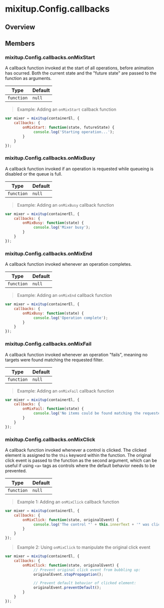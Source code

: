 # mixitup.Config.callbacks

## Overview




## Members

### <a id="mixitup.Config.callbacks#onMixStart">mixitup.Config.callbacks.onMixStart</a>




A callback function invoked at the start of all operations, before animation
has ocurred. Both the current state and the "future state" are passed to the
function as arguments.


|Type | Default
|---  | ---
|`function`| `null`

> Example: Adding an `onMixStart` callback function

```js
var mixer = mixitup(containerEl, {
    callbacks: {
        onMixStart: function(state, futureState) {
             console.log('Starting operation...');
        }
    }
});
```

### <a id="mixitup.Config.callbacks#onMixBusy">mixitup.Config.callbacks.onMixBusy</a>




A callback function invoked if an operation is requested while queueing is disabled
or the queue is full.


|Type | Default
|---  | ---
|`function`| `null`

> Example: Adding an `onMixBusy` callback function

```js
var mixer = mixitup(containerEl, {
    callbacks: {
        onMixBusy: function(state) {
             console.log('Mixer busy');
        }
    }
});
```

### <a id="mixitup.Config.callbacks#onMixEnd">mixitup.Config.callbacks.onMixEnd</a>




A callback function invoked whenever an operation completes.


|Type | Default
|---  | ---
|`function`| `null`

> Example: Adding an `onMixEnd` callback function

```js
var mixer = mixitup(containerEl, {
    callbacks: {
        onMixBusy: function(state) {
             console.log('Operation complete');
        }
    }
});
```

### <a id="mixitup.Config.callbacks#onMixFail">mixitup.Config.callbacks.onMixFail</a>




A callback function invoked whenever an operation "fails", meaning no targets
were found matching the requested filter.


|Type | Default
|---  | ---
|`function`| `null`

> Example: Adding an `onMixFail` callback function

```js
var mixer = mixitup(containerEl, {
    callbacks: {
        onMixFail: function(state) {
             console.log('No items could be found matching the requested filter');
        }
    }
});
```

### <a id="mixitup.Config.callbacks#onMixClick">mixitup.Config.callbacks.onMixClick</a>




A callback function invoked whenever a control is clicked. The clicked element is
assigned to the `this` keyword within the function. The original click event is
passed to the function as the second argument, which can be useful if using `<a>`
tags as controls where the default behavior needs to be prevented.


|Type | Default
|---  | ---
|`function`| `null`

> Example 1: Adding an `onMixClick` callback function

```js
var mixer = mixitup(containerEl, {
    callbacks: {
        onMixClick: function(state, originalEvent) {
             console.log('The control "' + this.innerText + '" was clicked');
        }
    }
});
```
> Example 2: Using `onMixClick` to manipulate the original click event

```js
var mixer = mixitup(containerEl, {
    callbacks: {
        onMixClick: function(state, originalEvent) {
             // Prevent original click event from bubbling up:
             originalEvent.stopPropagation();

             // Prevent default behavior of clicked element:
             originalEvent.preventDefault();
        }
    }
});
```

